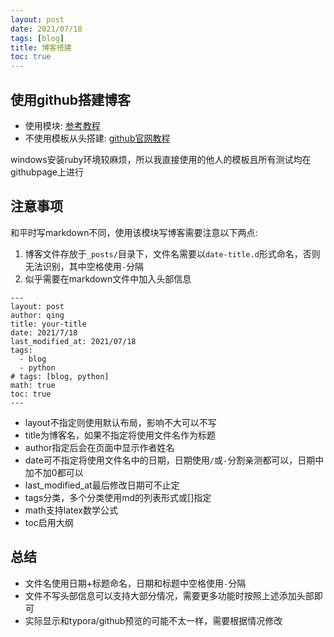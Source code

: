 ```yaml
---
layout: post
date: 2021/07/18
tags: [blog]
title: 博客搭建
toc: true
---
```


## 使用github搭建博客

- 使用模块: [参考教程](https://github.com/FeDemo/fedemo.github.io)
- 不使用模板从头搭建: [github官网教程](https://docs.github.com/en/pages)

windows安装ruby环境较麻烦，所以我直接使用的他人的模板且所有测试均在githubpage上进行

## 注意事项
和平时写markdown不同，使用该模块写博客需要注意以下两点:
1. 博客文件存放于`_posts/`目录下，文件名需要以`date-title.d`形式命名，否则无法识别，其中空格使用`-`分隔
2. 似乎需要在markdown文件中加入头部信息

  ```
  ---
  layout: post
  author: qing
  title: your-title
  date: 2021/7/18
  last_modified_at: 2021/07/18
  tags: 
    - blog
    - python
  # tags: [blog, python]
  math: true
  toc: true
  ---
  ```
  
  - layout不指定则使用默认布局，影响不大可以不写
  - title为博客名，如果不指定将使用文件名作为标题
  - author指定后会在页面中显示作者姓名
  - date可不指定将使用文件名中的日期，日期使用`/`或`-`分割亲测都可以，日期中加不加0都可以
  - last_modified_at最后修改日期可不止定
  - tags分类，多个分类使用md的列表形式或[]指定
  - math支持latex数学公式
  - toc启用大纲
  
## 总结
- 文件名使用日期+标题命名，日期和标题中空格使用`-`分隔
- 文件不写头部信息可以支持大部分情况，需要更多功能时按照上述添加头部即可
- 实际显示和typora/github预览的可能不太一样，需要根据情况修改
